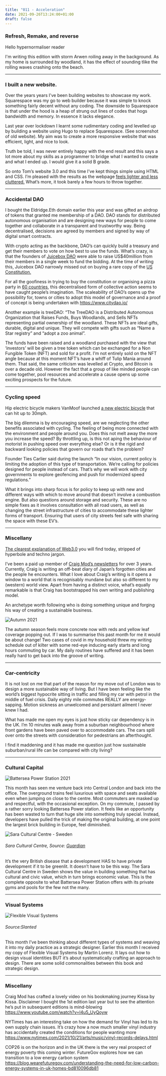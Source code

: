 ```yaml
---
title: "011 - Acceleration"
date: 2021-09-26T13:24:00+01:00
draft: false
---
```


### Refresh, Remake, and reverse

Hello hypernormaliser reader

I'm writing this edition with storm Arwen roiling away in the background. As my home is surrounded by woodland,  it has the effect of sounding tlike the rolling waves crashing onto the beach. 
- - - 
### I built a new website.

Over the years years I’ve been building websites to showcase my work. Squarespace was my go to web builder because it was simple to knock something fairly decent without any coding. The downside to Squarespace is that under the hood is a heap of strung out lines of codes that hogs bandwidth and memory. In essence it lacks elegance. 

Last year over lockdown I learnt some rudimentary coding and levelled up by building a website using Hugo to replace Squarespace. (See screenshot of old website). My aim was to create a more responsive website that was efficient, light, and nice to look. 

Truth be told, I was never entirely happy with the end result and this says a lot more about my skills as a programmer to bridge what I wanted to create and what I ended up. I would give it a solid B grade. 

So onto Tom’s website 3.0 and this time I’ve kept things simple using HTML and CSS. I’m pleased with the results as the webpage [feels lighter and less cluttered.](https://www.strategyxdesign.co.uk/work) What’s more, it took barely a few hours to throw together. 
- - - 
### Accidental DAO 

I bought the Eldridge.Eth domain earlier this year and was gifted an airdrop of tokens that granted me membership of a DAO. DAO stands for distributed autonomous organisation and are designing new ways for people to come together and collaborate in a transparent and trustworthy way. Being decentralised, decisions are agreed by members and signed by way of digital smart contracts.

With crypto acting as the backbone, DAO’s can quickly build a treasury and get their members to vote on how best to use the funds. What’s crazy, is that the founders of [Juicebox DAO](https://juicebox.money/#/) were able to raise US$40million from their members in a single week to fund the bidding. At the time of writing this, Juicebox DAO narrowly missed out on buying a rare copy of the [US Constitution.](https://techcrunch.com/2021/11/18/constitutiondaos-bold-crypto-bid-for-us-constitution-falls-short/?guccounter=1&guce_referrer=aHR0cHM6Ly93d3cuZ29vZ2xlLmNvbS8&guce_referrer_sig=AQAAAMLFgGYztQieMpaBpEJBLPQjDlfOvMOsOgubszPmGh6Zf5jXraFJ0f_hfVxgSg-nzT0OdtLafKxTW-CkE4lcgRGPI0L58yu2P8wXDfXhDl1KVMVaz2pM7-8WcCF7klHnQcHLUU1veEiAVZZtLPXZIIWpZDkoTzzem5E6V7LD9Eod)

For all the goofiness in trying to buy the constitution or organising a pizza party in [60 countries](https://www.rarepizzas.com/), this decentralised form of collective action seems to have caught people’s imagination. The scaleability of DAO’s opens up the possibility for, towns or cities to adopt this model of governance and a proof of concept is being undertaken with https://www.citydao.io/ 

Another example is treeDAO: “The TreeDAO is a Distributed Autonomous Organization that Raises Funds, Buys Woodlands, and Sells NFTs representing partial ownership of the woodland. These NFTs are ideal gifts, durable, digital and unique. They will compete with gifts such as “Name a Star registry” and “adopt a zoo animal”. 

The funds have been raised and a woodland purchased with the view that ‘investors’ will be given a tree token which can be exchanged for a Non Fungible Token (NFT) and sold for a profit. I’m not entirely sold on the NFT angle because at this moment NFT’s have a whiff of Tulip Mania around them. That said, the same criticism was levelled at Crypto, and Bitcoin is over a decade old. However the fact that a group of like minded people can come together, pool resources and accelerate a cause opens up some exciting prospects for the future. 
- - - 
### Cycling speed

Hip electric bicycle makers VanMoof launched [a new electric bicycle](https://techcrunch.com/2021/10/12/vanmoof-teases-new-high-speed-electric-bike/?guccounter=1) that can hit up to 30mph. 

The big dilemma is by encouraging speed, are we neglecting the other benefits associated with cycling. The feeling of being more connected with the environment and people around you. Does this not melt away the more you increase the speed? By throttling up, is this not aping the behaviour of motorist in pushing speed over everything else? Or is it the rigid and backward looking policies that govern our roads that’s the problem?

Founder Ties Carlier said during the launch “In our vision, current policy is limiting the adoption of this type of transportation. We’re calling for policies designed for people instead of cars. That’s why we will work with city governments to explore geofencing and push for modernized speed regulations.”
 
What it brings into sharp focus is for policy to keep up with new and different ways with which to move around that doesn’t involve a combustion engine. But also questions around storage and security. These are no simple fixes as it involves consultation with all road users, as well as changing the street infrastructure of cities to accommodate these lighter forms of transport. Ensuring that users of city streets feel safe with sharing the space with these EV’s. 
- - - 
### Miscellany

[The clearest explanation of Web3.0](https://www.psl.com/feed-posts/web3-engineer-take) you will find today, stripped of hyperbole and techno jargon. 

I’ve been a paid up member of [Craig Mod’s newsletters](https://craigmod.com/) for over 3 years. Currently, Craig is writing an off-beat diary of Japan’s forgotten cities and the people he encounters. What I love about Craig’s writing is it opens a window to a world that is recognisably mundane but also so different to my (western) world view. Apart from having a distinct voice, what’s equally remarkable is that Craig has bootstrapped his own writing and publishing model. 

An archetype worth following who is doing something unique and forging his way of creating a sustainable business.



![Autumn 2021](/img/mushrooms.jpg)

The autumn season feels more concrete now with reds and yellow leaf coverage popping out. If I was to summarise this past month for me it would be about change! Two cases of covid in my household threw my writing schedule out of kilter with some red-eye inducing early starts and long hours commuting by car. My daily routines have suffered and it has been really hard to get back into the groove of writing. 

- - - 
### Car-centricity

It is not lost on me that part of the reason for my move out of London was to design a more sustainable way of living. But I have been feeling like the world’s biggest hypocrite sitting in traffic and filling my car with petrol in the middle of fuel crisis. Daily eighty mile commutes REALLY are energy-sapping. Motion sickness an unwelcomed and persistant ailment I never knew I had.


What has made me open my eyes is just how sticky car dependency is in the UK. I’m 10 minutes walk away from a suburban neighbourhood where front gardens have been paved over to accommodate cars. The cars spill over onto the streets with consideration for pedestrians an afterthought. 

I find it maddening and it has made me question just how sustainable suburban/rural life can be compared with city living?

- - - 
### Cultural Capital

![Battersea Power Station 2021](/img/battersea_power_station.jpg)

This month has seen me venture back into Central London and back into the office. The overground trains feel luxurious with space and seats available even when jumping on close to the centre. Most commuters are masked up and respectful, with the occasional exception. On my commute, I passed by a rather sorry looking Battersea Power station. It feels like an opportunity has been wasted to turn that huge site into something truly special. Instead, developers have pulled the trick of making the original building, at one point the largest brick building in Europe, feel diminished.

![Sara Cultural Centre - Sweden](https://i.guim.co.uk/img/media/265b4c5161aebabf26ba64f4a989752a8f32de27/0_0_4032_3024/master/4032.jpg?width=860&quality=45&auto=format&fit=max&dpr=2&s=2a062e91b842abcd41c40b49b09297d0)

###### Sara Cultural Centre, Source: [Guardian](https://t.co/Xy8B4fEDVa )

It’s the very British disease that a development HAS to have private development if it to be greenlit. It doesn’t have to be this way. The Sara Cultural Centre in Sweden shows the value in building something that has cultural and civic value, which in turn brings economic value. This is the complete opposite to what Battersea Power Station offers with its private gyms and pools for the few not the many. 

- - - 

### Visual Systems

![Flexible Visual Systems](https://www.slanted.de/wp-content/uploads/2021/07/ML_FVI_Part_0_08.jpg)
###### Source:Slanted

This month I’ve been thinking about different types of systems and weaving it into my daily practice as a strategic designer. Earlier this month I received my copy of Flexible Visual Systems by Martin Lorenz. It lays out how to design visual identities BUT it’s about systematically crafting an approach to design. There are some solid commonalities between this book and strategic design. 

- - - 

### Miscellany

Craig Mod has crafted a lovely video on his bookmaking journey Kissa by Kissa. Disclaimer I bought the 1st edition last year but to see the attention he’s put in subsequent editions is mind-blowing  https://www.youtube.com/watch?v=l4u5_UyQoyw

NYTimes has an interesting take on how the demand for Vinyl has led to its own supply chain issues. It’s crazy how a now much smaller vinyl industry has accidentally created the conditions for people wanting more https://www.nytimes.com/2021/10/21/arts/music/vinyl-records-delays.html


COP26 is on the horizon and in the UK there is the very real prospect of energy poverty this coming winter. FutureGov explores how we can transition to a low energy carbon system https://blog.wearefuturegov.com/understanding-the-need-for-low-carbon-energy-systems-in-uk-homes-bd810096db81